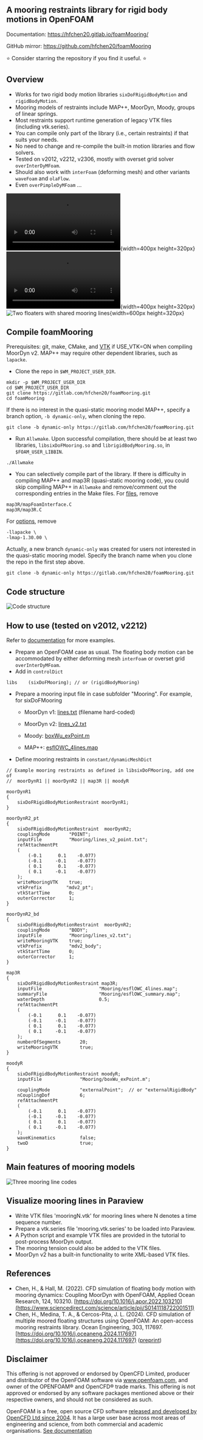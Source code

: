 ## A mooring restraints library for rigid body motions in OpenFOAM

Documentation: https://hfchen20.gitlab.io/foamMooring/

GitHub mirror: https://github.com/hfchen20/foamMooring

:star: Consider starring the repository if you find it useful. :star:

## Overview

- Works for two rigid body motion libraries `sixDoFRigidBodyMotion` and `rigidBodyMotion`.
- Mooring models of restraints include MAP++, MoorDyn, Moody, groups of linear springs.
- Most restraints support runtime generation of legacy VTK files (including vtk.series).
- You can compile only part of the library (i.e., certain restraints) if that suits your needs.
- No need to change and re-compile the built-in motion libraries and flow solvers.
- Tested on v2012, v2212, v2306, mostly with overset grid solver `overInterDyMFoam`.
- Should also work with `interFoam` (deforming mesh) and other variants `waveFoam` and `olaFlow`.
- Even `overPimpleDyMFoam` ...

![One floater](docs/video/Animation_overset3d_h12t20.mp4){width=400px height=320px}
![Two floaters](docs/video/twoBody_moored.mp4){width=400px height=320px}
![Two floaters with shared mooring lines](docs/img/twinFB_shared_mooring_tight.jpeg){width=600px height=320px}

<!-- ![Two floaters with shared moorings](docs/img/twinFB_shared_mooring.ogv) -->

## Compile foamMooring

Prerequisites: git, make, CMake, and [VTK](https://vtk.org/) if USE_VTK=ON when compiling MoorDyn v2. MAP++ may require other dependent libraries, such as `lapacke`.
- Clone the repo in `$WM_PROJECT_USER_DIR`.
```
mkdir -p $WM_PROJECT_USER_DIR 
cd $WM_PROJECT_USER_DIR
git clone https://gitlab.com/hfchen20/foamMooring.git
cd foamMooring 
```

If there is no interest in the quasi-static mooring model MAP++, specify a branch option, `-b dynamic-only`, when cloning the repo.
```
git clone -b dynamic-only https://gitlab.com/hfchen20/foamMooring.git
```

- Run `Allwmake`. Upon successful compilation, there should be at least two libraries, `libsixDoFMooring.so` and `librigidBodyMooring.so`, in `$FOAM_USER_LIBBIN`.
```
./Allwmake
```

- You can selectively compile part of the library. If there is difficulty in compiling MAP++ and map3R (quasi-static mooring code), you could skip compiling MAP++ in `Allwmake` and remove/comment out the corresponding entries in the Make files. For [files](/src/sixDoFMooringRestraints/Make/files), remove
```
map3R/mapFoamInterface.C
map3R/map3R.C
```
For [options](/src/sixDoFMooringRestraints/Make/options), remove
```
-llapacke \
-lmap-1.30.00 \
```

Actually, a new branch `dynamic-only` was created for users not interested in the quasi-static mooring model. Specify the branch name when you clone the repo in the first step above.
```
git clone -b dynamic-only https://gitlab.com/hfchen20/foamMooring.git 
```

## Code structure
![Code structure](docs/img/flowchart_foamMooring.svg)

## How to use (tested on v2012, v2212)

Refer to [documentation](https://hfchen20.gitlab.io/foamMooring/) for more examples.

- Prepare an OpenFOAM case as usual. The floating body motion can be accommodated by either deforming mesh `interFoam` or overset grid `overInterDyMFoam`.
- Add in `controlDict`
```
libs    (sixDoFMooring); // or (rigidBodyMooring)
```
- Prepare a mooring input file in case subfolder "Mooring". For example, for sixDoFMooring 
   - MoorDyn v1: [lines.txt](tutorial/sixDoF_2D/overset/background/Mooring) (filename hard-coded)

   - MoorDyn v2: [lines_v2.txt](tutorial/sixDoF_2D/overset/background/Mooring)

   - Moody: [boxWu_exPoint.m](tutorial/sixDoF_2D/overset/background/Mooring)

   - MAP++: [esflOWC_4lines.map](tutorial/sixDoF_2D/overset/background/Mooring)

- Define mooring restraints in `constant/dynamicMeshDict`
```
// Example mooring restraints as defined in libsixDoFMooring, add one of
//	moorDynR1 || moorDynR2 || map3R || moodyR 

moorDynR1
{
    sixDoFRigidBodyMotionRestraint moorDynR1;
}

moorDynR2_pt
{
    sixDoFRigidBodyMotionRestraint  moorDynR2;
    couplingMode       "POINT";
    inputFile          "Mooring/lines_v2_point.txt";
    refAttachmentPt
    (
        (-0.1      0.1    -0.077)
        (-0.1     -0.1    -0.077)
        ( 0.1      0.1    -0.077)
        ( 0.1     -0.1    -0.077)
    );
    writeMooringVTK    true;
    vtkPrefix         "mdv2_pt";
    vtkStartTime       0;
    outerCorrector     1;
}

moorDynR2_bd
{
    sixDoFRigidBodyMotionRestraint  moorDynR2;
    couplingMode       "BODY";
    inputFile          "Mooring/lines_v2.txt";
    writeMooringVTK    true;
    vtkPrefix          "mdv2_body";
    vtkStartTime       0;
    outerCorrector     1;
}

map3R
{
    sixDoFRigidBodyMotionRestraint map3R;
    inputFile                     "Mooring/esflOWC_4lines.map";
    summaryFile                   "Mooring/esflOWC_summary.map";
    waterDepth                    0.5;
    refAttachmentPt
    (
        (-0.1      0.1    -0.077)
        (-0.1     -0.1    -0.077)
        ( 0.1      0.1    -0.077)
        ( 0.1     -0.1    -0.077)
    );
    numberOfSegments       20;
    writeMooringVTK        true;
}

moodyR
{
    sixDoFRigidBodyMotionRestraint moodyR;
    inputFile              "Mooring/boxWu_exPoint.m";

    couplingMode           "externalPoint";  // or "externalRigidBody"
    nCouplingDof           6;
    refAttachmentPt
    (
        (-0.1      0.1    -0.077)
        (-0.1     -0.1    -0.077)
        ( 0.1      0.1    -0.077)
        ( 0.1     -0.1    -0.077)
    );
    waveKinematics         false;
    twoD                   true;
}
```

## Main features of mooring models

![Three mooring line codes](docs/img/comparison_3_mooring_codes.PNG)

## Visualize mooring lines in Paraview

- Write VTK files 'mooringN.vtk' for mooring lines where N denotes a time sequence number.
- Prepare a vtk.series file 'mooring.vtk.series' to be loaded into Paraview.
- A Python script and example VTK files are provided in the tutorial to post-process MoorDyn output.
- The mooring tension could also be added to the VTK files.
- MoorDyn v2 has a built-in functionality to write XML-based VTK files.

## References

- Chen, H., & Hall, M. (2022). CFD simulation of floating body motion with mooring dynamics: Coupling MoorDyn with OpenFOAM,
Applied Ocean Research, 124, 103210. [https://doi.org/10.1016/j.apor.2022.103210](https://www.sciencedirect.com/science/article/pii/S0141118722001511)
- Chen, H., Medina, T. A., & Cercos-Pita, J. L. (2024). CFD simulation of multiple moored floating structures using OpenFOAM: An open-access mooring restraints library. Ocean Engineering, 303, 117697. [https://doi.org/10.1016/j.oceaneng.2024.117697](https://doi.org/10.1016/j.oceaneng.2024.117697) ([preprint](http://dx.doi.org/10.13140/RG.2.2.34206.10569))


## Disclaimer

This offering is not approved or endorsed by OpenCFD Limited, producer and distributor of the OpenFOAM software via www.openfoam.com, and owner of the OPENFOAM® and OpenCFD® trade marks. This offering is not approved or endorsed by any software packages mentioned above or their respective owners, and should not be considered as such.

OpenFOAM is a free, open source CFD software [released and developed by OpenCFD Ltd since 2004](http://www.openfoam.com/history/).
It has a large user base across most areas of engineering and science, from both commercial and academic organisations. [See documentation](http://www.openfoam.com/documentation)

